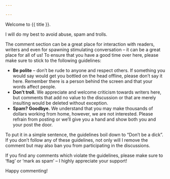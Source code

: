 ```yaml
---

---
```


Welcome to {{ title }}. 

I will do my best to avoid abuse, spam and trolls. 

The comment section can be a great place for interaction with readers, writers and even for spawning stimulating conversation – it can be a great place for all of us! To ensure that you have a good time over here, please make sure to stick to the following guidelines:

- **Be polite** – don’t be rude to anyone and respect others. If something you would say would get you bottled on the head offline, please don’t say it here. Remember there is a person behind the screen and that your words affect people.
- **Don’t troll.** We appreciate and welcome criticism towards writers here, but comments that add no value to the discussion or that are merely insulting would be deleted without exception.
- **Spam? Goodbye.** We understand that you may make thousands of dollars working from home, however, we are not interested. Please refrain from posting or we’ll give you a hand and show both you and your post the door.

To put it in a simple sentence, the guidelines boil down to “Don’t be a dick”. If you don’t follow any of these guidelines, not only will I remove the comment but may also ban you from participating in the discussions.

If you find any comments which violate the guidelines, please make sure to ‘flag’ or ‘mark as spam’ – I highly appreciate your support!

Happy commenting!
